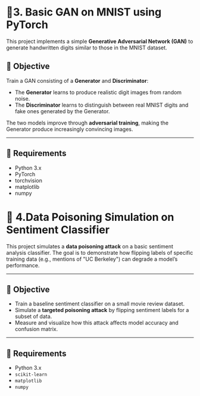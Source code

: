 # 🧠3. Basic GAN on MNIST using PyTorch

This project implements a simple **Generative Adversarial Network (GAN)** to generate handwritten digits similar to those in the MNIST dataset.

## 📌 Objective

Train a GAN consisting of a **Generator** and **Discriminator**:
- The **Generator** learns to produce realistic digit images from random noise.
- The **Discriminator** learns to distinguish between real MNIST digits and fake ones generated by the Generator.

The two models improve through **adversarial training**, making the Generator produce increasingly convincing images.

---

## 🧰 Requirements

- Python 3.x
- PyTorch
- torchvision
- matplotlib
- numpy

# 🧪 4.Data Poisoning Simulation on Sentiment Classifier

This project simulates a **data poisoning attack** on a basic sentiment analysis classifier. The goal is to demonstrate how flipping labels of specific training data (e.g., mentions of "UC Berkeley") can degrade a model’s performance.

---

## 📌 Objective

- Train a baseline sentiment classifier on a small movie review dataset.
- Simulate a **targeted poisoning attack** by flipping sentiment labels for a subset of data.
- Measure and visualize how this attack affects model accuracy and confusion matrix.

---

## 🧰 Requirements

- Python 3.x
- `scikit-learn`
- `matplotlib`
- `numpy`


